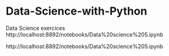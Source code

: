 # Data-Science-with-Python
Data Science exercices
http://localhost:8892/notebooks/Data%20science%205.ipynb

http://localhost:8892/notebooks/Data%20science%205.ipynb
